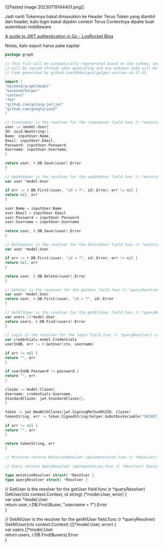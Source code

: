 
![[Pasted image 20230719144401.png]]

Jadi nanti Tokennya bakal dimasukkin ke Header
Terus Token yang diambil dari header, kalo login bakal dijadiin context
Terus Contextnya dipake buat autentikasi middleware

[A guide to JWT authentication in Go - LogRocket Blog](https://blog.logrocket.com/jwt-authentication-go/)

Notes, kalo export harus pake kapital


```go
package graph  
  
// This file will be automatically regenerated based on the schema, any resolver implementations  
// will be copied through when generating and any unknown code will be moved to the end.  
// Code generated by github.com/99designs/gqlgen version v0.17.35  
  
import (  
"backend/graph/model"  
"backend/helper"  
"context"  
"fmt"  
"github.com/golang-jwt/jwt"  
"github.com/google/uuid"  
)  
  
// CreateUser is the resolver for the createUser field.func (r *mutationResolver) CreateUser(ctx context.Context, inputUser *model.NewUser) (*model.User, error) {  
user := &model.User{  
ID: uuid.NewString(),  
Name: inputUser.Name,  
Email: inputUser.Email,  
Password: inputUser.Password,  
Username: inputUser.Username,  
}  
  
return user, r.DB.Save(&user).Error  
}  
  
// UpdateUser is the resolver for the updateUser field.func (r *mutationResolver) UpdateUser(ctx context.Context, id string, inputUser *model.NewUser) (*model.User, error) {  
var user *model.User  
  
if err := r.DB.First(&user, "id = ?", id).Error; err != nil {  
return nil, err  
}  
  
user.Name = inputUser.Name  
user.Email = inputUser.Email  
user.Password = inputUser.Password  
user.Username = inputUser.Username  
  
return user, r.DB.Save(&user).Error  
}  
  
// DeleteUser is the resolver for the deleteUser field.func (r *mutationResolver) DeleteUser(ctx context.Context, id string) (*model.User, error) {  
var user *model.User  
  
if err := r.DB.First(&user, "id = ?", id).Error; err != nil {  
return nil, err  
}  
  
return user, r.DB.Delete(&user).Error  
}  
  
// GetUser is the resolver for the getUser field.func (r *queryResolver) GetUser(ctx context.Context, id string) (*model.User, error) {  
var user *model.User  
return user, r.DB.First(&user, "id = ?", id).Error  
}  
  
// GetAllUser is the resolver for the getAllUser field.func (r *queryResolver) GetAllUser(ctx context.Context) ([]*model.User, error) {  
var users []*model.User  
return users, r.DB.Find(&users).Error  
}  
  
// Login is the resolver for the login field.func (r *queryResolver) Login(ctx context.Context, username string, password string) (string, error) {  
var credentials model.Credentials  
userInDB, err := r.GetUser(ctx, username)  
  
if err != nil {  
return "", err  
}  
  
if userInDB.Password != password {  
return "", err  
}  
  
claims := model.Claims{  
Username: credentials.Username,  
StandardClaims: jwt.StandardClaims{},  
}  
  
token := jwt.NewWithClaims(jwt.SigningMethodHS256, claims)  
tokenString, err := token.SignedString(helper.GoDotEnvVariable("SECRET_KEY"))  
  
if err != nil {  
return "", err  
}  
  
return tokenString, err  
}  
  
// Mutation returns MutationResolver implementation.func (r *Resolver) Mutation() MutationResolver { return &mutationResolver{r} }  
  
// Query returns QueryResolver implementation.func (r *Resolver) Query() QueryResolver { return &queryResolver{r} }  
  
type mutationResolver struct{ *Resolver }  
type queryResolver struct{ *Resolver }
```

// GetUser is the resolver for the getUser field.func (r *queryResolver) GetUser(ctx context.Context, id string) (*model.User, error) {  
var user *model.User  
return user, r.DB.First(&user, "username = ?").Error  
}  
  
// GetAllUser is the resolver for the getAllUser field.func (r *queryResolver) GetAllUser(ctx context.Context) ([]*model.User, error) {  
var users []*model.User  
return users, r.DB.Find(&users).Error  
}